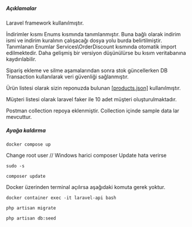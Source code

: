 ##### Açıklamalar

Laravel framework kullanılmıştır.

İndirimler kısmı Enums kısmında tanımlanmıştır. Buna bağlı olarak indirim ismi ve indirim kuralının çalışacağı dosya yolu burda belirtilmiştir. Tanımlanan Enumlar Services\OrderDiscount kısmında otomatik import edilmektedir. Daha gelişmiş bir versiyon düşünülürse bu kısım veritabanına kaydırılabilir.

Sipariş ekleme ve silme aşamalarından sonra stok güncellerken DB Transaction kullanılarak veri güvenliği sağlanmıştır.

Ürün listesi olarak sizin reponuzda bulunan [[products.json]][products] kullanılmıştır.

Müşteri listesi olarak laravel faker ile 10 adet müşteri oluşturulmaktadır.

Postman collection repoya eklenmiştir. Collection içinde sample data lar mevcuttur.

##### Ayağa kaldırma

`docker compose up
`

Change root user // Windows harici composer Update hata verirse

`sudo -s`

`composer update
`

Docker üzerinden terminal açılırsa aşağıdaki komuta gerek yoktur.

`docker container exec -it laravel-api bash
`

`php artisan migrate
`

`php artisan db:seed`




[products]: https://github.com/ugokkaya/is-case/blame/main/database/data/products.json " product.json"
